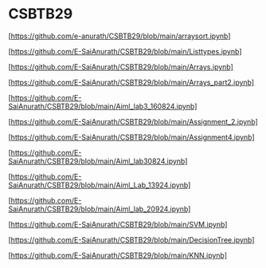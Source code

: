 # CSBTB29
[https://github.com/e-anurath/CSBTB29/blob/main/arraysort.ipynb]

[https://github.com/E-SaiAnurath/CSBTB29/blob/main/Listtypes.ipynb]

[https://github.com/E-SaiAnurath/CSBTB29/blob/main/Arrays.ipynb]


[https://github.com/E-SaiAnurath/CSBTB29/blob/main/Arrays_part2.ipynb]

[https://github.com/E-SaiAnurath/CSBTB29/blob/main/Aiml_lab3_160824.ipynb]

[https://github.com/E-SaiAnurath/CSBTB29/blob/main/Assignment_2.ipynb]

[https://github.com/E-SaiAnurath/CSBTB29/blob/main/Assignment4.ipynb]

[https://github.com/E-SaiAnurath/CSBTB29/blob/main/Aiml_lab30824.ipynb]

[https://github.com/E-SaiAnurath/CSBTB29/blob/main/Aiml_Lab_13924.ipynb]

[https://github.com/E-SaiAnurath/CSBTB29/blob/main/Aiml_lab_20924.ipynb]

[https://github.com/E-SaiAnurath/CSBTB29/blob/main/SVM.ipynb]

[https://github.com/E-SaiAnurath/CSBTB29/blob/main/DecisionTree.ipynb]

[https://github.com/E-SaiAnurath/CSBTB29/blob/main/KNN.ipynb]
